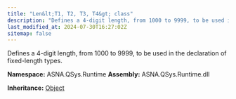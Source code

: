 ```yaml
---
title: "Len&lt;T1, T2, T3, T4&gt; class"
description: "Defines a 4-digit length, from 1000 to 9999, to be used in the declaration of fixed-length types. "
last_modified_at: 2024-07-30T16:27:02Z
sitemap: false
---
```


Defines a 4-digit length, from 1000 to 9999, to be used in the declaration of fixed-length types.

**Namespace:** ASNA.QSys.Runtime
**Assembly:** ASNA.QSys.Runtime.dll

**Inheritance:** [Object](https://docs.microsoft.com/en-us/dotnet/api/system.object)
<br>
<br>

